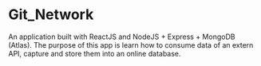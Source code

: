 # Git_Network
An application built with ReactJS and NodeJS + Express + MongoDB (Atlas). The purpose of this app is learn how to consume data of an extern API, capture and store them into an online database.
